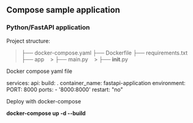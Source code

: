 ## Compose sample application

### Python/FastAPI application
Project structure:

> ├── docker-compose.yaml
> ├── Dockerfile
> ├── requirements.txt
> ├── app
    > ├── main.py
    > ├── __init__.py


Docker compose yaml file

services:
  api:
    build: .
    container_name: fastapi-application
    environment:
      PORT: 8000
    ports:
      - '8000:8000'
    restart: "no"


Deploy with docker-compose

**docker-compose up -d --build**